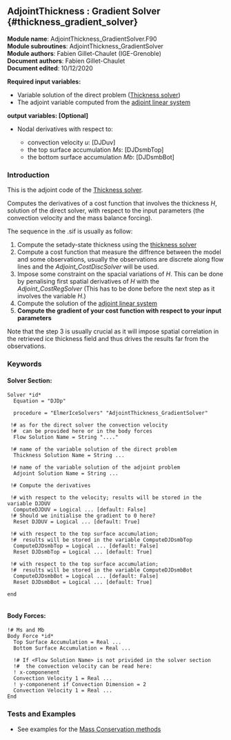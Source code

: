 ## AdjointThickness : Gradient Solver {#thickness_gradient_solver}

**Module name**: AdjointThickness_GradientSolver.F90    
**Module subroutines**: AdjointThickness_GradientSolver     
**Module authors**: Fabien Gillet-Chaulet (IGE-Grenoble)      
**Document authors**: Fabien Gillet-Chaulet      
**Document edited**: 10/12/2020    

**Required input variables:**

 - Variable solution of the direct problem ([Thickness solver](#thickness_direct_solver))
 - The adjoint variable computed from the [adjoint linear system](#adjoint_linearsolver)

**output variables: [Optional]**

 - Nodal derivatives with respect to:

    - convection velocity $u$: [DJDuv]
    - the top surface accumulation $Ms$: [DJDsmbTop]
    - the bottom surface accumulation $Mb$: [DJDsmbBot]


### Introduction

This is the adjoint code of the [Thickness solver](#thickness_direct_solver).

Computes the derivatives of a cost function that involves the thickness $H$, solution of the direct solver, with respect to the input parameters (the convection velocity and the mass balance forcing).

The sequence in the .sif is usually as follow:

1. Compute the setady-state thickness using the [thickness solver](#thickness_direct_solver)
2. Compute a cost function that measure the diffrence between the model and some observations, usually the observations are discrete along flow lines and the *Adjoint_CostDiscSolver* will be used.
3. Impose some constraint on the spacial variations of $H$. This can be done by penalising first spatial derivatives of $H$ with the *Adjoint_CostRegSolver* (This has to be done before the next step as it involves the variable $H$.)    
4. Compute the solution of the [adjoint linear system](#adjoint_linearsolver)
5. **Compute the gradient of your cost function with respect to your input parameters**

Note that the step 3 is usually crucial as it will impose spatial correlation in the retrieved ice thickness field and thus drives the results far from the observations.

### Keywords


#### Solver Section:

```
Solver *id*
  Equation = "DJDp"

  procedure = "ElmerIceSolvers" "AdjointThickness_GradientSolver"

 !# as for the direct solver the convection velocity 
 !#  can be provided here or in the body forces
  Flow Solution Name = String "...."

 !# name of the variable solution of the direct problem
  Thickness Solution Name = String ...

 !# name of the variable solution of the adjoint problem
  Adjoint Solution Name = String ...

 !# Compute the derivatives

 !# with respect to the velocity; results will be stored in the variable DJDUV
  ComputeDJDUV = Logical ... [default: False]
 !# Should we initialise the gradient to 0 here?
  Reset DJDUV = Logical ... [default: True]

 !# with respect to the top surface accumulation; 
 !#  results will be stored in the variable ComputeDJDsmbTop
  ComputeDJDsmbTop = Logical ... [default: False]
  Reset DJDsmbTop = Logical ... [default: True]
 
 !# with respect to the top surface accumulation;
 !#  results will be stored in the variable ComputeDJDsmbBot
  ComputeDJDsmbBot = Logical ... [default: False]
  Reset DJDsmbBot = Logical ... [default: True]

end


```

#### Body Forces:

```
!# Ms and Mb
Body Force *id*
  Top Surface Accumulation = Real ...
  Bottom Surface Accumulation = Real ...

  !# If <Flow Solution Name> is not privided in the solver section
  !#  the convection velocity can be read here:
  ! x-componenent
  Convection Velocity 1 = Real ...
  ! y-componenent if Convection Dimension = 2
  Convection Velocity 1 = Real ...
End
````

### Tests and Examples

- See examples for the [Mass Conservation methods](../../examples/Inverse_Methods)
